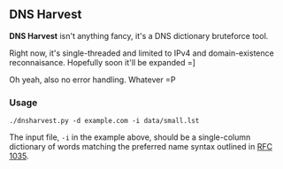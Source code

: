 DNS Harvest
-----------

**DNS Harvest** isn't anything fancy, it's a DNS dictionary bruteforce tool.

Right now, it's single-threaded and limited to IPv4 and domain-existence reconnaisance. Hopefully soon it'll be expanded =]

Oh yeah, also no error handling. Whatever =P

### Usage

    ./dnsharvest.py -d example.com -i data/small.lst

The input file, `-i` in the example above, should be a single-column dictionary of words matching the preferred name syntax outlined in [RFC 1035](https://tools.ietf.org/html/rfc1035).

